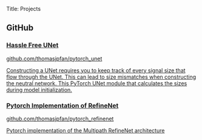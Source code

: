 Title: Projects

<section class="projects">
    <h2>GitHub</h2>
    <section class="project-list">
            <div class="project-wrapper">
        <a href="https://github.com/thomasjpfan/pytorch_unet">
                <h3>Hassle Free UNet</h3>
                <span>github.com/thomasjpfan/pytorch_unet</span>
                <p>Constructing a UNet requires you to keep track of every signal size that flow through the UNet. This can lead to size mismatches when constructing the neutral network. This PyTorch UNet module that calculates the sizes during model initialization.</p>
        </a>
            </div>
            <div class="project-wrapper">
        <a  href="http://github.com/thomasjpfan/pytorch_refinenet">
                <h3>Pytorch Implementation of RefineNet</h3>
                <span>github.com/thomasjpfan/pytorch_refinenet</span>
                <p>Pytorch implementation of the Multipath RefineNet architecture </p>
        </a>
            </div>
    </section>
</section>